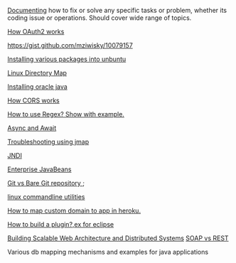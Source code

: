 [Documenting](https://github.com/bhochhi/howto-guide/wiki) how to fix or solve any specific tasks or problem, whether its coding issue or operations. Should cover wide range of topics.

[How OAuth2 works](https://gist.github.com/mziwisky/10079157)

https://gist.github.com/mziwisky/10079157



[Installing various packages into unbuntu](https://github.com/bhochhi/howto-guide/wiki/command-line-installation-of-various-packages-in-ubuntu)

[Linux Directory Map](https://github.com/bhochhi/howto-guide/wiki/Linux-Directory)

[Installing oracle java](http://askubuntu.com/questions/521145/how-to-install-oracle-java-on-ubuntu-14-04)

[How CORS works](http://www.html5rocks.com/en/tutorials/cors/)

[How to use Regex? Show with example.](https://github.com/bhochhi/howto-guide/wiki/regex)

[Async and Await](https://github.com/bhochhi/howto-guide/wiki/Async-and-Await)

[Troubleshooting using jmap](https://github.com/bhochhi/howto-guide/wiki/Troubleshooting-using-jmap)

[JNDI](https://github.com/bhochhi/howto-guide/wiki/JNDI)

[Enterprise JavaBeans](https://github.com/bhochhi/howto-guide/wiki/Enterprise-JavaBeans)

[Git vs Bare Git repository ](http://www.saintsjd.com/2011/01/what-is-a-bare-git-repository/);

[linux commandline utilities](https://github.com/bhochhi/howto-guide/wiki/linux-command-line-tools)

[How to map custom domain to app in heroku.](https://github.com/bhochhi/howto-guide/wiki/JNDI)

[How to build a plugin?,ex for eclipse]()

[Building Scalable Web Architecture and Distributed Systems](http://www.drdobbs.com/web-development/building-scalable-web-architecture-and-d/240142422)
[SOAP vs REST](http://spf13.com/post/soap-vs-rest)

Various db mapping mechanisms and examples for java applications


